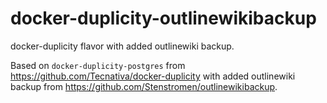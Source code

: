 # docker-duplicity-outlinewikibackup

docker-duplicity flavor with added outlinewiki backup.

Based on `docker-duplicity-postgres` from https://github.com/Tecnativa/docker-duplicity with added outlinewiki backup from https://github.com/Stenstromen/outlinewikibackup.
